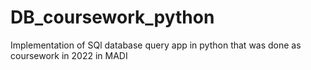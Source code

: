 # DB_coursework_python

Implementation of SQl database query app in python that was done as coursework in 2022 in MADI
